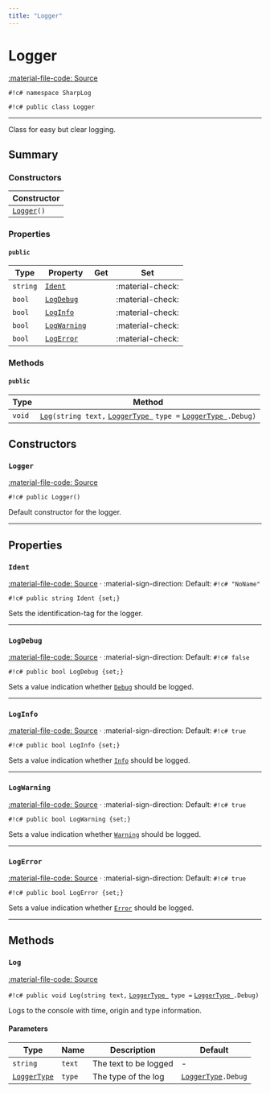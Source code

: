 ```yaml
---
title: "Logger"
---
```


# Logger
[:material-file-code: Source](https://github.com/habetuz/SharpLog/blob/main/Logger.cs)

`#!c# namespace SharpLog`

`#!c# public class Logger`

---

Class for easy but clear logging.

## Summary
### Constructors
| Constructor               |
| ------------------------- | 
| [`Logger`](#logger_1)`()` | 

### Properties
#### `public`
| Type               | Property                    | Get              | Set              |
| ------------------ | --------------------------- | ---------------- | ---------------- | 
| `string`           | [`Ident`](#ident)           |                  | :material-check: | 
| `bool`             | [`LogDebug`](#logdebug)     |                  | :material-check: | 
| `bool`             | [`LogInfo`](#loginfo)       |                  | :material-check: | 
| `bool`             | [`LogWarning`](#logwarning) |                  | :material-check: | 
| `bool`             | [`LogError`](#logerror)     |                  | :material-check: | 

### Methods
#### `public`
| Type               | Method                                                                                                                               |
| ------------------ | ------------------------------------------------------------------------------------------------------------------------------------ |
| `void`             | [`Log`](#log)`(string text,` [`LoggerType `](/Reference/LoggerType/) `type =` [`LoggerType `](/Reference/LoggerType/)`.Debug)`       |

## Constructors
### `Logger`
[:material-file-code: Source](https://github.com/habetuz/SharpLog/blob/main/Logger.cs#L18)

`#!c# public Logger()`

Default constructor for the logger.

---
## Properties
### `Ident`
[:material-file-code: Source](https://github.com/habetuz/SharpLog/blob/main/Logger.cs#L29) · :material-sign-direction: Default: `#!c# "NoName"`

`#!c# public string Ident {set;}`

Sets the identification-tag for the logger.

---
### `LogDebug`
[:material-file-code: Source](https://github.com/habetuz/SharpLog/blob/main/Logger.cs#L40) · :material-sign-direction: Default: `#!c# false`

`#!c# public bool LogDebug {set;}`

Sets a value indication whether [`Debug`](/Reference/LoggerType/) should be logged.

---
### `LogInfo`
[:material-file-code: Source](https://github.com/habetuz/SharpLog/blob/main/Logger.cs#L51) · :material-sign-direction: Default: `#!c# true`

`#!c# public bool LogInfo {set;}`

Sets a value indication whether [`Info`](/Reference/LoggerType/) should be logged.

---
### `LogWarning`
[:material-file-code: Source](https://github.com/habetuz/SharpLog/blob/main/Logger.cs#L62) · :material-sign-direction: Default: `#!c# true`

`#!c# public bool LogWarning {set;}`

Sets a value indication whether [`Warning`](/Reference/LoggerType/) should be logged.

---
### `LogError`
[:material-file-code: Source](https://github.com/habetuz/SharpLog/blob/main/Logger.cs#L73) · :material-sign-direction: Default: `#!c# true`

`#!c# public bool LogError {set;}`

Sets a value indication whether [`Error`](/Reference/LoggerType/) should be logged.

---
## Methods
### `Log`
[:material-file-code: Source](https://github.com/habetuz/SharpLog/blob/main/Logger.cs#L86)

`#!c# public void Log(string text,` [`LoggerType `](/Reference/LoggerType/) `type =` [`LoggerType `](/Reference/LoggerType/)`.Debug)`

Logs to the console with time, origin and type information.

#### Parameters
| Type                                   | Name   | Description           | Default                                        |
| -------------------------------------- | ------ | --------------------- | ---------------------------------------------- |
| `string`                               | `text` | The text to be logged | -                                              |
| [`LoggerType`](/Reference/LoggerType/) | `type` | The type of the log   | [`LoggerType`](/Reference/LoggerType/)`.Debug` |